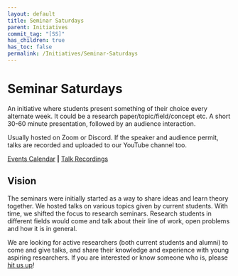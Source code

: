 ```yaml
---
layout: default
title: Seminar Saturdays
parent: Initiatives
commit_tag: "[SS]"
has_children: true
has_toc: false
permalink: /Initiatives/Seminar-Saturdays
---
```


Seminar Saturdays
=================

An initiative where students present something of their choice every alternate week. It could be a research paper/topic/field/concept etc. A short 30-60 minute presentation, followed by an audience interaction.

Usually hosted on Zoom or Discord. If the speaker and audience permit, talks are recorded and uploaded to our YouTube channel too.

[Events Calendar](/Calendar) **|** [Talk Recordings](https://www.youtube.com/playlist?list=PLcCKNfqBwtiU-C6jn-jgr3OaZG7Kwh7es)

Vision
------

The seminars were initially started as a way to share ideas and learn theory together. We hosted talks on various topics given by current students. With time, we shifted the focus to research seminars. Research students in different fields would come and talk about their line of work, open problems and how it is in general.

We are looking for active researchers (both current students and alumni) to come and give talks, and share their knowledge and experience with young aspiring researchers. If you are interested or know someone who is, please [hit us up](Seminar-Saturdays/Give-A-Talk)!
